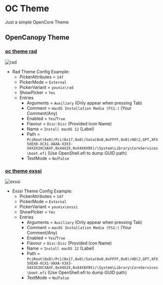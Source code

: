 # OC Theme
Just a simple OpenCore Theme

## OpenCanopy Theme

### [**oc theme rad**](https://github.com/iamyounix/younix_octheme/releases/download/oc_theme/oc_theme_rad.zip)

![rad](https://github.com/iamyounix/msimagb460_tomahawk/assets/72515939/6c640b15-32a6-4b01-ba5c-307afdb74167)

- Rad Theme Config Example:
  - PickerAttributes = `147`
  - PickerMode = `External`
  - PickerVariant = `younix\rad`
  - ShowPicker = `Yes`
  - Entries
    - Arguments = `Auxiliary` (Only appear when pressing Tab)
    - Comment = `macOS Installation Media (FS1:)` (Your Comment/Any)
    - Enabled = `Yes`/`True`
    - Flavour = `Disc:Disc` (Provided Icon Name)
    - Name = `Install macOS 12` (Label)
    - Path = `PciRoot(0x0)/Pci(0x17,0x0)/Sata(0x0,0xFFFF,0x0)/HD(2,GPT,XFX5XEX0-XCX1-XAXA-X3X3-X4X3X3XCXAXF,0xX4X2X,0xX4X8X9X)/\System\Library\CoreServices\boot.efi` (Use OpenShell.efi to dump GUID path)
    - TextMode = `No`/`False`

### [**oc theme exssi**](https://github.com/iamyounix/younix_octheme/releases/download/oc_theme/oc_theme_rad.zip)

![exssi](https://github.com/iamyounix/younix_octheme/assets/72515939/7aa3107f-d868-4f9d-bde0-25153b2af669)

- Exssi Theme Config Example:
  - PickerAttributes = `147`
  - PickerMode = `External`
  - PickerVariant = `younix\exssi`
  - ShowPicker = `Yes`
  - Entries
    - Arguments = `Auxiliary` (Only appear when pressing Tab)
    - Comment = `macOS Installation Media (FS1:)` (Your Comment/Any)
    - Enabled = `Yes`/`True`
    - Flavour = `Disc:Disc` (Provided Icon Name)
    - Name = `Install macOS 12` (Label)
    - Path = `PciRoot(0x0)/Pci(0x17,0x0)/Sata(0x0,0xFFFF,0x0)/HD(2,GPT,XFX5XEX0-XCX1-XAXA-X3X3-X4X3X3XCXAXF,0xX4X2X,0xX4X8X9X)/\System\Library\CoreServices\boot.efi` (Use OpenShell.efi to dump GUID path)
    - TextMode = `No`/`False`
